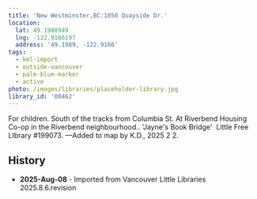 ```yaml
---
title: 'New Westminster,BC:1050 Quayside Dr.'
location:
  lat: 49.1988949
  lng: -122.9166197
  address: '49.1989, -122.9166'
tags:
  - kml-import
  - outside-vancouver
  - pale-blue-marker
  - active
photo: /images/libraries/placeholder-library.jpg
library_id: '00462'
---
```

For children.
South of the tracks from Columbia St.
At Riverbend Housing Co-op 
in the Riverbend neighbourhood..
'Jayne's Book Bridge' 
Little Free LIbrary #199073.
—Added to map by K.D., 2025 2 2.

## History
- **2025-Aug-08** - Imported from Vancouver Little Libraries 2025.8.6.revision
